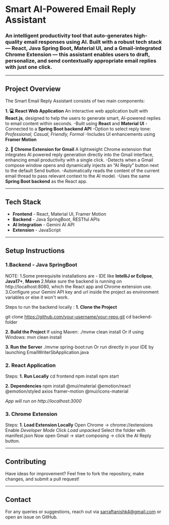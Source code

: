 # Smart AI-Powered Email Reply Assistant

### An intelligent productivity tool that auto-generates high-quality email responses using AI. Built with a robust tech stack — React, Java Spring Boot, Material UI, and a Gmail-integrated Chrome Extension — this assistant enables users to draft, personalize, and send contextually appropriate email replies with just one click.

---

## Project Overview

The Smart Email Reply Assistant consists of two main components:

**1. 💻 React Web Application**
An interactive web application built with **React.js**, designed to help the users to generate smart, AI-powered replies to email content within seconds.
-Built using **React** and **Material UI**
-Connected to a **Spring Boot backend API**
-Option to select reply tone: *Professional, Casual, Friendly, Formal*
-Includes UI enhancements using **Framer Motion**

**2. 🧩 Chrome Extension for Gmail**
A lightweight Chrome extension that integrates AI powered reply generation directly into the Gmail interface, enhancing email productivity with a single click.
-Detects when a Gmail compose window opens and dynamically injects an “AI Reply” button next to the default Send button.
-Automatically reads the content of the current email thread to pass relevant context to the AI model.
-Uses the same **Spring Boot backend** as the React app.

---

## Tech Stack 
- **Frontend** - React, Material UI, Framer Motion
- **Backend** - Java SpringBoot, RESTful APIs
- **AI Integration** - Gemini AI API
- **Extension** - JavaScript

---

## Setup Instructions
### 1.Backend - Java SpringBoot

NOTE:
1.Some prerequisite installations are - IDE like **IntelliJ or Eclipse**, **Java17+**, **Maven**
2.Make sure the backend is running on http://localhost:8080, which the React app and Chrome extension use.
3.Configure your Gemini API key and url inside the project as environment variables or else it won't work.

Steps to run the backend locally :
**1. Clone the Project**

git clone https://github.com/your-username/your-repo.git
cd backend-folder

**2. Build the Project**
If using Maven: ./mvnw clean install
Or if using Windows: mvn clean install

**3. Run the Server**
./mvnw spring-boot:run
Or run directly in your IDE by launching EmailWriterSbApplication.java

### 2. React Application

Steps:
**1. Run Locally**
cd frontend
npm install
npm start

**2. Dependencies**
npm install @mui/material @emotion/react @emotion/styled axios framer-motion @mui/icons-material

*App will run on http://localhost:3000*

### 3. Chrome Extension 
Steps:
**1. Load Extension Locally**
Open Chrome → chrome://extensions
Enable *Developer Mode*
Click *Load unpacked*
Select the folder with manifest.json
Now open Gmail → start composing → click the AI Reply button.

---

## Contributing
Have ideas for improvement? Feel free to fork the repository, make changes, and submit a pull request!

---

## Contact
For any queries or suggestions, reach out via sarraftanishk4@gmail.com or open an issue on GitHub.

